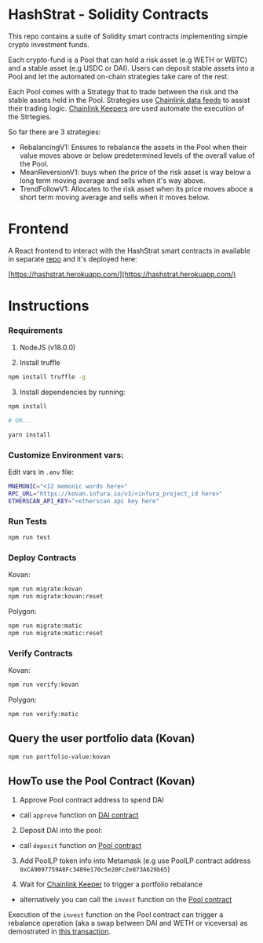 # HashStrat - Solidity Contracts

This repo contains a suite of Solidity smart contracts implementing simple crypto investment funds.

Each crypto-fund is a Pool that can hold a risk asset (e.g WETH or WBTC) and a stable asset (e.g USDC or DAI).
Users can deposit stable assets into a Pool and let the automated on-chain strategies take care of the rest.

Each Pool comes with a Strategy that to trade between the risk and the stable assets held in the Pool.
Strategies use [Chainlink data feeds](https://docs.chain.link/docs/matic-addresses/) to assist their trading logic.
[Chainlink Keepers](https://docs.chain.link/docs/chainlink-keepers/introduction/) are used automate the execution of the Strtegies.

 So far there are 3 strategies:
 - RebalancingV1: Ensures to rebalance the assets in the Pool when their value moves above or below predetermined levels of the overall value of the Pool.
 - MeanReversionV1: buys when the price of the risk asset is way below a long term moving average and sells when it's way above.
 - TrendFollowV1: Allocates to the risk asset when its price moves aboce a short term moving average and sells when it moves below.
 

# Frontend

A React frontend to interact with the HashStrat smart contracts in available in separate [repo](https://github.com/cpascoli/hashstrat-frontend) and it's deployed here:

[https://hashstrat.herokuapp.com/](https://hashstrat.herokuapp.com/)



# Instructions

### Requirements

1. NodeJS (v18.0.0) 

2. Install truffle

```bash
npm install truffle -g
```

3. Install dependencies by running:

```bash
npm install

# OR...

yarn install
```


### Customize Environment vars:

Edit vars in `.env` file:

```bash
MNEMONIC="<12 memonic words here>"
RPC_URL="https://kovan.infura.io/v3/<infura_project_id here>"
ETHERSCAN_API_KEY="<etherscan api key here"
```


### Run Tests

```bash
npm run test
```


### Deploy Contracts

Kovan:
```bash
npm run migrate:kovan
npm run migrate:kovan:reset
```

Polygon:
```bash
npm run migrate:matic
npm run migrate:matic:reset
```


### Verify Contracts

Kovan:
```bash
npm run verify:kovan  
```

Polygon:
```bash
npm run verify:matic
```

## Query the user portfolio data (Kovan)

```bash
npm run portfolio-value:kovan
```

## HowTo use the Pool Contract (Kovan)

1. Approve Pool contract address to spend DAI 
- call `approve` function on [DAI contract](https://kovan.etherscan.io/address/0x4f96fe3b7a6cf9725f59d353f723c1bdb64ca6aa#writeContract)

2. Deposit DAI into the pool:
- call `deposit` function on [Pool contract](https://kovan.etherscan.io/address/0x1d97C5B5241C7E9a6bDFf2faC5b6EA95B33E1275#writeContract)

3. Add PoolLP token info into Metamask (e.g use PoolLP contract address `0xCA9097759A8Fc3409e170c5e20Fc2e873A629b65`)

4. Wait for [Chainlink Keeper](https://keepers.chain.link/kovan/3387) to trigger a portfolio rebalance 
 - alternatively you can call the `invest` function on the [Pool contract](https://kovan.etherscan.io/address/0x4f96fe3b7a6cf9725f59d353f723c1bdb64ca6aa#writeContract)
 
 Execution of the `invest` function on the Pool contract can trigger a rebalance operation (aka a swap between DAI and WETH or viceversa) as demostrated in [this transaction](https://kovan.etherscan.io/tx/0x7cd5b8f334d48121713d6fe11280e164a78fafee0909648dd9254482d8e02a0f).





